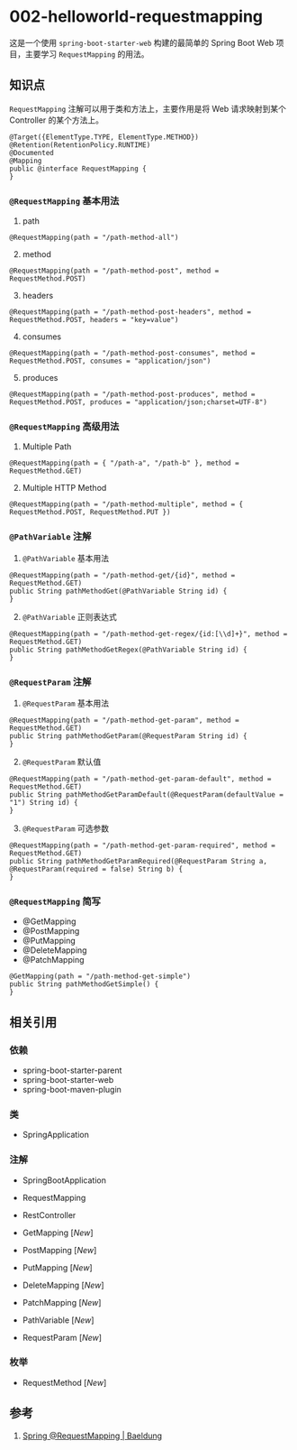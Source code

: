 # 002-helloworld-requestmapping

这是一个使用 `spring-boot-starter-web` 构建的最简单的 Spring Boot Web 项目，主要学习 `RequestMapping` 的用法。

## 知识点

`RequestMapping` 注解可以用于类和方法上，主要作用是将 Web 请求映射到某个 Controller 的某个方法上。

```
@Target({ElementType.TYPE, ElementType.METHOD})
@Retention(RetentionPolicy.RUNTIME)
@Documented
@Mapping
public @interface RequestMapping {
}
```

### `@RequestMapping` 基本用法

1. path

```
@RequestMapping(path = "/path-method-all")
```

2. method

```
@RequestMapping(path = "/path-method-post", method = RequestMethod.POST)
```

3. headers

```
@RequestMapping(path = "/path-method-post-headers", method = RequestMethod.POST, headers = "key=value")
```

4. consumes

```
@RequestMapping(path = "/path-method-post-consumes", method = RequestMethod.POST, consumes = "application/json")
```

5. produces

```
@RequestMapping(path = "/path-method-post-produces", method = RequestMethod.POST, produces = "application/json;charset=UTF-8")
```

### `@RequestMapping` 高级用法

1. Multiple Path

```
@RequestMapping(path = { "/path-a", "/path-b" }, method = RequestMethod.GET)
```

2. Multiple HTTP Method

```
@RequestMapping(path = "/path-method-multiple", method = { RequestMethod.POST, RequestMethod.PUT })
```

### `@PathVariable` 注解

1. `@PathVariable` 基本用法

```
@RequestMapping(path = "/path-method-get/{id}", method = RequestMethod.GET)
public String pathMethodGet(@PathVariable String id) {
}
```

2. `@PathVariable` 正则表达式

```
@RequestMapping(path = "/path-method-get-regex/{id:[\\d]+}", method = RequestMethod.GET)
public String pathMethodGetRegex(@PathVariable String id) {
}
```

### `@RequestParam` 注解

1. `@RequestParam` 基本用法

```
@RequestMapping(path = "/path-method-get-param", method = RequestMethod.GET)
public String pathMethodGetParam(@RequestParam String id) {
}
```

2. `@RequestParam` 默认值

```
@RequestMapping(path = "/path-method-get-param-default", method = RequestMethod.GET)
public String pathMethodGetParamDefault(@RequestParam(defaultValue = "1") String id) {
}
```

3. `@RequestParam` 可选参数

```
@RequestMapping(path = "/path-method-get-param-required", method = RequestMethod.GET)
public String pathMethodGetParamRequired(@RequestParam String a, @RequestParam(required = false) String b) {
}
```

### `@RequestMapping` 简写

* @GetMapping
* @PostMapping
* @PutMapping
* @DeleteMapping
* @PatchMapping

```
@GetMapping(path = "/path-method-get-simple")
public String pathMethodGetSimple() {
}
```

## 相关引用

### 依赖

* spring-boot-starter-parent
* spring-boot-starter-web
* spring-boot-maven-plugin

### 类

* SpringApplication

### 注解

* SpringBootApplication
* RequestMapping
* RestController

* GetMapping [*New*]
* PostMapping [*New*]
* PutMapping [*New*]
* DeleteMapping [*New*]
* PatchMapping [*New*]

* PathVariable [*New*]
* RequestParam [*New*]

### 枚举

* RequestMethod [*New*]

## 参考

1. [Spring @RequestMapping | Baeldung](https://www.baeldung.com/spring-requestmapping)
